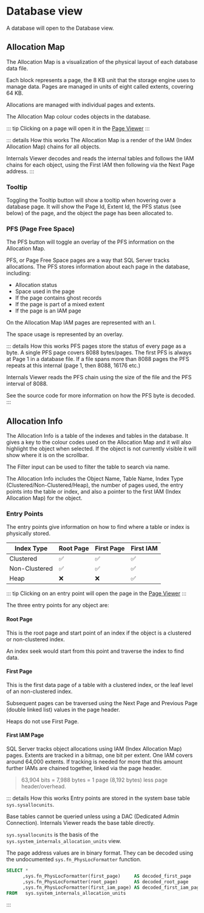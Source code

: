 # Database view

A database will open to the Database view.

## Allocation Map

The Allocation Map is a visualization of the physical layout of each database data file.

Each block represents a page, the 8 KB unit that the storage engine uses to manage data. Pages are managed in units of eight called extents, covering 64 KB.

Allocations are managed with individual pages and extents.

The Allocation Map colour codes objects in the database. 

::: tip
Clicking on a page will open it in the [Page Viewer](/docs/introduction/page-viewer)
:::

::: details How this works
The Allocation Map is a render of the IAM (Index Allocation Map) chains for all objects.

Internals Viewer decodes and reads the internal tables and follows the IAM chains for each object, using the First IAM then following via the Next Page address.
:::

### Tooltip 

Toggling the Tooltip button will show a tooltip when hovering over a database page. It will show the Page Id, Extent Id, the PFS status (see below) of the page, and the object the page has been allocated to.

### PFS (Page Free Space)

The PFS button will toggle an overlay of the PFS information on the Allocation Map. 

PFS, or Page Free Space pages are a way that SQL Server tracks allocations. The PFS stores information about each page in the database, including:

- Allocation status
- Space used in the page
- If the page contains ghost records
- If the page is part of a mixed extent
- If the page is an IAM page

On the Allocation Map IAM pages are represented with an I.

The space usage is represented by an overlay.

::: details How this works
PFS pages store the status of every page as a byte. A single PFS page covers 8088 bytes/pages. The first PFS is always at Page 1 in a database file. If a file spans more than 8088 pages the PFS repeats at this internal (page 1, then 8088, 16176 etc.)

Internals Viewer reads the PFS chain using the size of the file and the PFS interval of 8088.

See the source code for more information on how the PFS byte is decoded.
:::

## Allocation Info

The Allocation Info is a table of the indexes and tables in the database. It gives a key to the colour codes used on the Allocation Map and it will also highlight the object when selected. If the object is not currently visible it will show where it is on the scrollbar.

The Filter input can be used to filter the table to search via name.

The Allocation Info includes the Object Name, Table Name, Index Type (Clustered/Non-Clustered/Heap), the number of pages used, the entry points into the table or index, and also a pointer to the first IAM (Index Allocation Map) for the object.

### Entry Points

The entry points give information on how to find where a table or index is physically stored. 

| Index Type    | Root Page      |  First Page | First IAM
| ------------- | -------------- | ----------- | --------- |
| Clustered     | :white_check_mark: | :white_check_mark: | :white_check_mark: |
| Non-Clustered | :white_check_mark: | :white_check_mark: | :white_check_mark: |
| Heap          | :x:                | :x:                | :white_check_mark: |

::: tip
Clicking on an entry point will open the page in the [Page Viewer](/docs/introduction/page-viewer)
:::

The three entry points for any object are:

#### Root Page

This is the root page and start point of an index if the object is a clustered or non-clustered index.

An index seek would start from this point and traverse the index to find data.

#### First Page

This is the first data page of a table with a clustered index, or the leaf level of an non-clustered index.

Subsequent pages can be traversed using the Next Page and Previous Page (double linked list) values in the page header.

Heaps do not use First Page.

#### First IAM Page

SQL Server tracks object allocations using IAM (Index Allocation Map) pages. Extents are tracked in a bitmap, one bit per extent. One IAM covers around 64,000 extents. If tracking is needed for more that this amount further IAMs are chained together, linked via the page header.

> 63,904 bits = 7,988 bytes = 1 page (8,192 bytes) less page header/overhead.

::: details How this works
Entry points are stored in the system base table `sys.sysallocunits`.

Base tables cannot be queried unless using a DAC (Dedicated Admin Connection). Internals Viewer reads the base table directly.

`sys.sysallocunits` is the basis of the `sys.system_internals_allocation_units` view.

The page address values are in binary format. They can be decoded using the undocumented `sys.fn_PhysLocFormatter` function.

```sql
SELECT *
      ,sys.fn_PhysLocFormatter(first_page)     AS decoded_first_page
      ,sys.fn_PhysLocFormatter(root_page)      AS decoded_root_page
      ,sys.fn_PhysLocFormatter(first_iam_page) AS decoded_first_iam_page
FROM   sys.system_internals_allocation_units
```
:::

